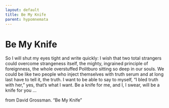 ```yaml
---
layout: default
title: Be My Knife
parent: hypomnemata
---
```

# Be My Knife

So I will shut my eyes tight and write quickly: I wish that two total strangers could overcome strangeness itself, the mighty, ingrained principle of foreignness, the whole overstuffed Politburo sitting so deep in our souls. We could be like two people who inject themselves with truth serum and at long last have to tell it, the truth. I want to be able to say to myself, “I bled truth with her,” yes, that’s what I want. Be a knife for me, and I, I swear, will be a knife for you …

from David Grossman. “Be My Knife”